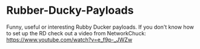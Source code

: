 # Rubber-Ducky-Payloads
Funny, useful or interesting Rubby Ducker payloads. If you don't know how to set up the RD check out a video from NetworkChuck: https://www.youtube.com/watch?v=e_f9p-_JWZw
